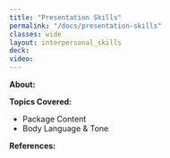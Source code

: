 ```yaml
---
title: "Presentation Skills"
permalink: "/docs/presentation-skills"
classes: wide
layout: interpersonal_skills
deck:
video:
---
```


**About:**

**Topics Covered:**

- Package Content
- Body Language & Tone

**References:**
